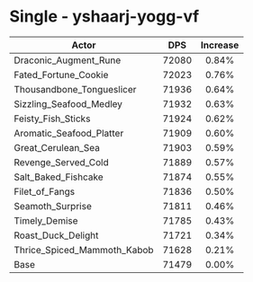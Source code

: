 # Single - yshaarj-yogg-vf
| Actor | DPS | Increase |
|---|:---:|:---:|
|Draconic_Augment_Rune|72080|0.84%|
|Fated_Fortune_Cookie|72023|0.76%|
|Thousandbone_Tongueslicer|71936|0.64%|
|Sizzling_Seafood_Medley|71932|0.63%|
|Feisty_Fish_Sticks|71924|0.62%|
|Aromatic_Seafood_Platter|71909|0.60%|
|Great_Cerulean_Sea|71903|0.59%|
|Revenge_Served_Cold|71889|0.57%|
|Salt_Baked_Fishcake|71874|0.55%|
|Filet_of_Fangs|71836|0.50%|
|Seamoth_Surprise|71811|0.46%|
|Timely_Demise|71785|0.43%|
|Roast_Duck_Delight|71721|0.34%|
|Thrice_Spiced_Mammoth_Kabob|71628|0.21%|
|Base|71479|0.00%|
